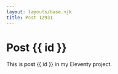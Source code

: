 ```yaml
---
layout: layouts/base.njk
title: Post 12931
---
```


# Post {{ id }}

This is post {{ id }} in my Eleventy project.
